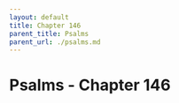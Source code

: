 ```yaml
---
layout: default
title: Chapter 146
parent_title: Psalms
parent_url: ./psalms.md
---
```


# Psalms - Chapter 146

